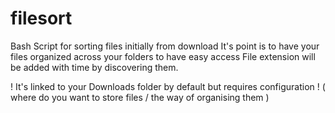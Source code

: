 # filesort
Bash Script for sorting files initially from download
It's point is to have your files organized across your folders to have easy access
File extension will be added with time by discovering them.

! It's linked to your Downloads folder by default but requires configuration !
( where do you want to store files / the way of organising them )
